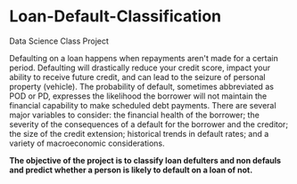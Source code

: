 # Loan-Default-Classification
Data Science Class Project

Defaulting on a loan happens when repayments aren't made for a certain period. Defaulting will drastically reduce your credit score, impact your ability to receive future credit, and can lead to the seizure of personal property (vehicle). The probability of default, sometimes abbreviated as POD or PD, expresses the likelihood the borrower will not maintain the financial capability to make scheduled debt payments. There are several major variables to consider: the financial health of the borrower; the severity of the consequences of a default for the borrower and the creditor; the size of the credit extension; historical trends in default rates; and a variety of macroeconomic considerations. 

**The objective of the project is to classify loan defulters and non defauls and predict whether a person is likely to default on a loan of not.**
